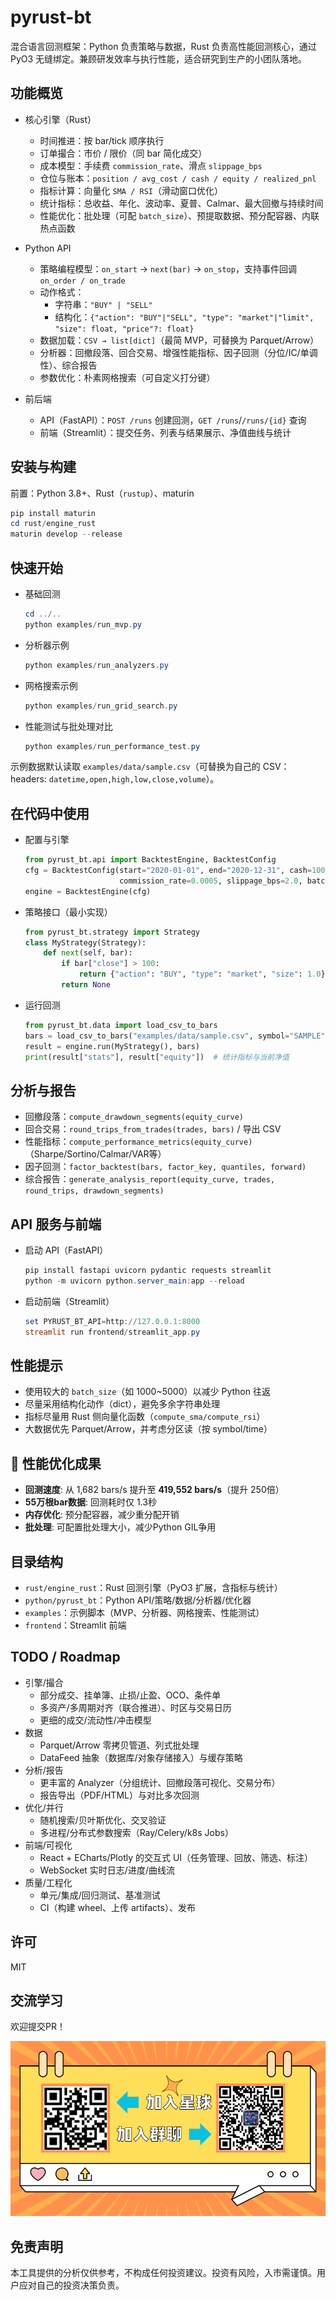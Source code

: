 # pyrust-bt

混合语言回测框架：Python 负责策略与数据，Rust 负责高性能回测核心，通过 PyO3 无缝绑定。兼顾研发效率与执行性能，适合研究到生产的小团队落地。

## 功能概览
- 核心引擎（Rust）
  - 时间推进：按 bar/tick 顺序执行
  - 订单撮合：市价 / 限价（同 bar 简化成交）
  - 成本模型：手续费 `commission_rate`、滑点 `slippage_bps`
  - 仓位与账本：`position / avg_cost / cash / equity / realized_pnl`
  - 指标计算：向量化 `SMA / RSI`（滑动窗口优化）
  - 统计指标：总收益、年化、波动率、夏普、Calmar、最大回撤与持续时间
  - 性能优化：批处理（可配 `batch_size`）、预提取数据、预分配容器、内联热点函数

- Python API
  - 策略编程模型：`on_start` → `next(bar)` → `on_stop`，支持事件回调 `on_order / on_trade`
  - 动作格式：
    - 字符串：`"BUY" | "SELL"`
    - 结构化：`{"action": "BUY"|"SELL", "type": "market"|"limit", "size": float, "price"?: float}`
  - 数据加载：`CSV → list[dict]`（最简 MVP，可替换为 Parquet/Arrow）
  - 分析器：回撤段落、回合交易、增强性能指标、因子回测（分位/IC/单调性）、综合报告
  - 参数优化：朴素网格搜索（可自定义打分键）

- 前后端
  - API（FastAPI）：`POST /runs` 创建回测，`GET /runs`/`/runs/{id}` 查询
  - 前端（Streamlit）：提交任务、列表与结果展示、净值曲线与统计

## 安装与构建
前置：Python 3.8+、Rust（`rustup`）、maturin

```powershell
pip install maturin
cd rust/engine_rust
maturin develop --release
```

## 快速开始
- 基础回测
  ```powershell
  cd ../..
  python examples/run_mvp.py
  ```
- 分析器示例
  ```powershell
  python examples/run_analyzers.py
  ```
- 网格搜索示例
  ```powershell
  python examples/run_grid_search.py
  ```
- 性能测试与批处理对比
  ```powershell
  python examples/run_performance_test.py
  ```

示例数据默认读取 `examples/data/sample.csv`（可替换为自己的 CSV：headers: `datetime,open,high,low,close,volume`）。

## 在代码中使用
- 配置与引擎
  ```python
  from pyrust_bt.api import BacktestEngine, BacktestConfig
  cfg = BacktestConfig(start="2020-01-01", end="2020-12-31", cash=100000,
                       commission_rate=0.0005, slippage_bps=2.0, batch_size=1000)
  engine = BacktestEngine(cfg)
  ```
- 策略接口（最小实现）
  ```python
  from pyrust_bt.strategy import Strategy
  class MyStrategy(Strategy):
      def next(self, bar):
          if bar["close"] > 100:
              return {"action": "BUY", "type": "market", "size": 1.0}
          return None
  ```
- 运行回测
  ```python
  from pyrust_bt.data import load_csv_to_bars
  bars = load_csv_to_bars("examples/data/sample.csv", symbol="SAMPLE")
  result = engine.run(MyStrategy(), bars)
  print(result["stats"], result["equity"])  # 统计指标与当前净值
  ```

## 分析与报告
- 回撤段落：`compute_drawdown_segments(equity_curve)`
- 回合交易：`round_trips_from_trades(trades, bars)` / 导出 CSV
- 性能指标：`compute_performance_metrics(equity_curve)`（Sharpe/Sortino/Calmar/VAR等）
- 因子回测：`factor_backtest(bars, factor_key, quantiles, forward)`
- 综合报告：`generate_analysis_report(equity_curve, trades, round_trips, drawdown_segments)`

## API 服务与前端
- 启动 API（FastAPI）
  ```powershell
  pip install fastapi uvicorn pydantic requests streamlit
  python -m uvicorn python.server_main:app --reload
  ```
- 启动前端（Streamlit）
  ```powershell
  set PYRUST_BT_API=http://127.0.0.1:8000
  streamlit run frontend/streamlit_app.py
  ```

## 性能提示
- 使用较大的 `batch_size`（如 1000~5000）以减少 Python 往返
- 尽量采用结构化动作（dict），避免多余字符串处理
- 指标尽量用 Rust 侧向量化函数（`compute_sma/compute_rsi`）
- 大数据优先 Parquet/Arrow，并考虑分区读（按 symbol/time）

## 🚀 性能优化成果
- **回测速度**: 从 1,682 bars/s 提升至 **419,552 bars/s**（提升 250倍）
- **55万根bar数据**: 回测耗时仅 1.3秒
- **内存优化**: 预分配容器，减少重分配开销
- **批处理**: 可配置批处理大小，减少Python GIL争用

## 目录结构
- `rust/engine_rust`：Rust 回测引擎（PyO3 扩展，含指标与统计）
- `python/pyrust_bt`：Python API/策略/数据/分析器/优化器
- `examples`：示例脚本（MVP、分析器、网格搜索、性能测试）
- `frontend`：Streamlit 前端

## TODO / Roadmap
- 引擎/撮合
  - 部分成交、挂单簿、止损/止盈、OCO、条件单
  - 多资产/多周期对齐（联合推进）、时区与交易日历
  - 更细的成交/流动性/冲击模型
- 数据
  - Parquet/Arrow 零拷贝管道、列式批处理
  - DataFeed 抽象（数据库/对象存储接入）与缓存策略
- 分析/报告
  - 更丰富的 Analyzer（分组统计、回撤段落可视化、交易分布）
  - 报告导出（PDF/HTML）与对比多次回测
- 优化/并行
  - 随机搜索/贝叶斯优化、交叉验证
  - 多进程/分布式参数搜索（Ray/Celery/k8s Jobs）
- 前端/可视化
  - React + ECharts/Plotly 的交互式 UI（任务管理、回放、筛选、标注）
  - WebSocket 实时日志/进度/曲线流
- 质量/工程化
  - 单元/集成/回归测试、基准测试
  - CI（构建 wheel、上传 artifacts）、发布

## 许可
MIT 

## 交流学习

欢迎提交PR！

![加群](images/yzbjs1.png)


## 免责声明

本工具提供的分析仅供参考，不构成任何投资建议。投资有风险，入市需谨慎。用户应对自己的投资决策负责。

